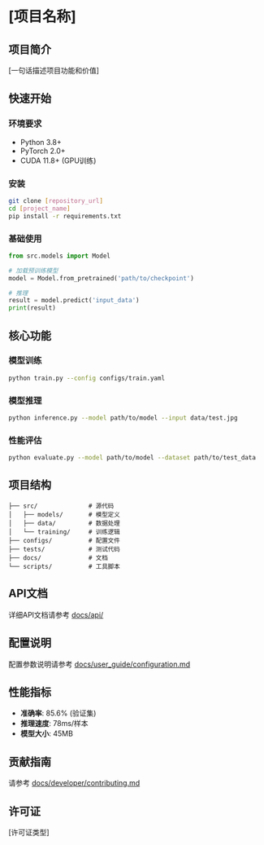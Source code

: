 # [项目名称]

## 项目简介
[一句话描述项目功能和价值]

## 快速开始

### 环境要求
- Python 3.8+
- PyTorch 2.0+
- CUDA 11.8+ (GPU训练)

### 安装
```bash
git clone [repository_url]
cd [project_name]
pip install -r requirements.txt
```

### 基础使用
```python
from src.models import Model

# 加载预训练模型
model = Model.from_pretrained('path/to/checkpoint')

# 推理
result = model.predict('input_data')
print(result)
```

## 核心功能

### 模型训练
```bash
python train.py --config configs/train.yaml
```

### 模型推理
```bash  
python inference.py --model path/to/model --input data/test.jpg
```

### 性能评估
```bash
python evaluate.py --model path/to/model --dataset path/to/test_data
```

## 项目结构
```
├── src/              # 源代码
│   ├── models/       # 模型定义
│   ├── data/         # 数据处理
│   └── training/     # 训练逻辑
├── configs/          # 配置文件
├── tests/            # 测试代码
├── docs/             # 文档
└── scripts/          # 工具脚本
```

## API文档
详细API文档请参考 [docs/api/](docs/api/)

## 配置说明
配置参数说明请参考 [docs/user_guide/configuration.md](docs/user_guide/configuration.md)

## 性能指标
- **准确率**: 85.6% (验证集)
- **推理速度**: 78ms/样本
- **模型大小**: 45MB

## 贡献指南
请参考 [docs/developer/contributing.md](docs/developer/contributing.md)

## 许可证
[许可证类型]